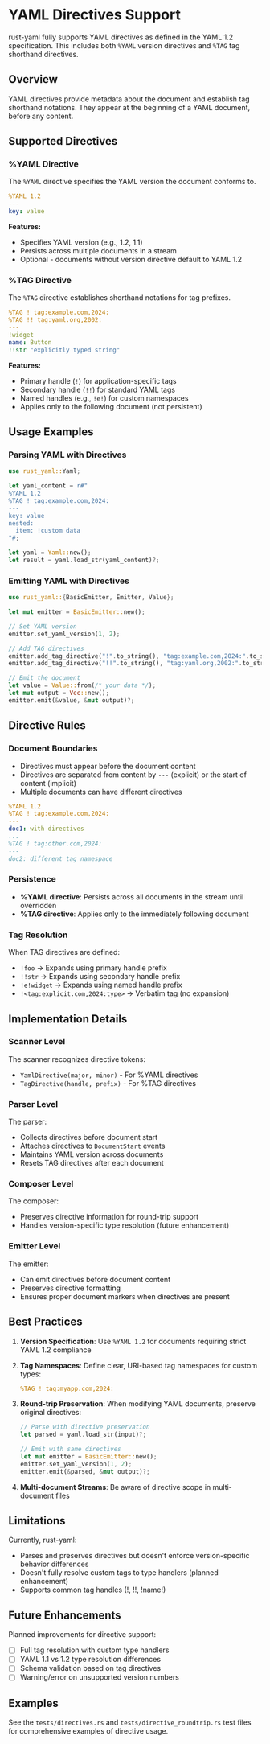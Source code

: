 # YAML Directives Support

rust-yaml fully supports YAML directives as defined in the YAML 1.2 specification. This includes both `%YAML` version directives and `%TAG` tag shorthand directives.

## Overview

YAML directives provide metadata about the document and establish tag shorthand notations. They appear at the beginning of a YAML document, before any content.

## Supported Directives

### %YAML Directive

The `%YAML` directive specifies the YAML version the document conforms to.

```yaml
%YAML 1.2
---
key: value
```

**Features:**

- Specifies YAML version (e.g., 1.2, 1.1)
- Persists across multiple documents in a stream
- Optional - documents without version directive default to YAML 1.2

### %TAG Directive

The `%TAG` directive establishes shorthand notations for tag prefixes.

```yaml
%TAG ! tag:example.com,2024:
%TAG !! tag:yaml.org,2002:
---
!widget
name: Button
!!str "explicitly typed string"
```

**Features:**

- Primary handle (`!`) for application-specific tags
- Secondary handle (`!!`) for standard YAML tags
- Named handles (e.g., `!e!`) for custom namespaces
- Applies only to the following document (not persistent)

## Usage Examples

### Parsing YAML with Directives

```rust
use rust_yaml::Yaml;

let yaml_content = r#"
%YAML 1.2
%TAG ! tag:example.com,2024:
---
key: value
nested:
  item: !custom data
"#;

let yaml = Yaml::new();
let result = yaml.load_str(yaml_content)?;
```

### Emitting YAML with Directives

```rust
use rust_yaml::{BasicEmitter, Emitter, Value};

let mut emitter = BasicEmitter::new();

// Set YAML version
emitter.set_yaml_version(1, 2);

// Add TAG directives
emitter.add_tag_directive("!".to_string(), "tag:example.com,2024:".to_string());
emitter.add_tag_directive("!!".to_string(), "tag:yaml.org,2002:".to_string());

// Emit the document
let value = Value::from(/* your data */);
let mut output = Vec::new();
emitter.emit(&value, &mut output)?;
```

## Directive Rules

### Document Boundaries

- Directives must appear before the document content
- Directives are separated from content by `---` (explicit) or the start of content (implicit)
- Multiple documents can have different directives

```yaml
%YAML 1.2
%TAG ! tag:example.com,2024:
---
doc1: with directives
...
%TAG ! tag:other.com,2024:
---
doc2: different tag namespace
```

### Persistence

- **%YAML directive**: Persists across all documents in the stream until overridden
- **%TAG directive**: Applies only to the immediately following document

### Tag Resolution

When TAG directives are defined:

- `!foo` → Expands using primary handle prefix
- `!!str` → Expands using secondary handle prefix  
- `!e!widget` → Expands using named handle prefix
- `!<tag:explicit.com,2024:type>` → Verbatim tag (no expansion)

## Implementation Details

### Scanner Level

The scanner recognizes directive tokens:

- `YamlDirective(major, minor)` - For %YAML directives
- `TagDirective(handle, prefix)` - For %TAG directives

### Parser Level

The parser:

- Collects directives before document start
- Attaches directives to `DocumentStart` events
- Maintains YAML version across documents
- Resets TAG directives after each document

### Composer Level

The composer:

- Preserves directive information for round-trip support
- Handles version-specific type resolution (future enhancement)

### Emitter Level

The emitter:

- Can emit directives before document content
- Preserves directive formatting
- Ensures proper document markers when directives are present

## Best Practices

1. **Version Specification**: Use `%YAML 1.2` for documents requiring strict YAML 1.2 compliance

2. **Tag Namespaces**: Define clear, URI-based tag namespaces for custom types:

   ```yaml
   %TAG ! tag:myapp.com,2024:
   ```

3. **Round-trip Preservation**: When modifying YAML documents, preserve original directives:

   ```rust
   // Parse with directive preservation
   let parsed = yaml.load_str(input)?;

   // Emit with same directives
   let mut emitter = BasicEmitter::new();
   emitter.set_yaml_version(1, 2);
   emitter.emit(&parsed, &mut output)?;
   ```

4. **Multi-document Streams**: Be aware of directive scope in multi-document files

## Limitations

Currently, rust-yaml:

- Parses and preserves directives but doesn't enforce version-specific behavior differences
- Doesn't fully resolve custom tags to type handlers (planned enhancement)
- Supports common tag handles (!,  !!, !name!)

## Future Enhancements

Planned improvements for directive support:

- [ ] Full tag resolution with custom type handlers
- [ ] YAML 1.1 vs 1.2 type resolution differences
- [ ] Schema validation based on tag directives
- [ ] Warning/error on unsupported version numbers

## Examples

See the `tests/directives.rs` and `tests/directive_roundtrip.rs` test files for comprehensive examples of directive usage.
